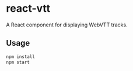 # react-vtt

A React component for displaying WebVTT tracks.

## Usage

```bash
npm install
npm start
```

